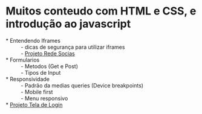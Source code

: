 <h1>Muitos conteudo com HTML e CSS, e introdução ao javascript</h1>

<dl>
<dt>* Entendendo Iframes</dt>
<dd>- dicas de segurança para utilizar iframes</dd>
<dd>- <a href="https://lucascmo8.github.io/Curso-HTML-CSS-pt4/capitulo%2023/pacote-d013/redesSocial.html" target="_blank">Projeto Rede Socias</a></dd>
<dt>* Formularios</dt> 
<dd>- Metodos (Get e Post)<dd>
<dd>- Tipos de Input<dd>
<dt>* Responsividade</dt>
<dd>- Padrão da medias queries (Device breakpoints)</dd>
<dd>- Mobile first<dd>
<dd>- Menu responsivo<dd>
<dt>* <a href="https://lucascmo8.github.io/Curso-HTML-CSS-pt4/capitulo%2026/Projeto%20login/index.html" target="_blank">Projeto Tela de Login</a><dt>
</dl>
